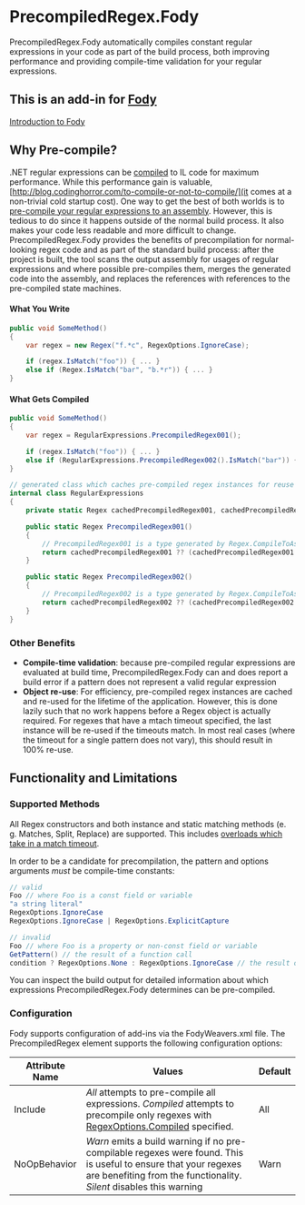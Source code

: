 # PrecompiledRegex.Fody

PrecompiledRegex.Fody automatically compiles constant regular expressions in your code as part of the build process, both improving performance and providing compile-time validation for your regular expressions.

## This is an add-in for [Fody](https://github.com/Fody/Fody/) 

[Introduction to Fody](http://github.com/Fody/Fody/wiki/SampleUsage)

## Why Pre-compile?

.NET regular expressions can be [compiled](https://blogs.msdn.microsoft.com/bclteam/2004/11/12/regular-expression-performance-david-gutierrez/) to IL code for maximum performance. While this performance gain is valuable, [http://blog.codinghorror.com/to-compile-or-not-to-compile/](it comes at a non-trivial cold startup cost). 
One way to get the best of both worlds is to [pre-compile your regular expressions to an assembly](https://msdn.microsoft.com/en-us/library/9ek5zak6(v=vs.110).aspx). However, this is tedious to do since it happens outside of the normal build process. It also makes your code less readable and more difficult to change. 
PrecompiledRegex.Fody provides the benefits of precompilation for normal-looking regex code and as part of the standard build process: after the project is built, the tool scans the output assembly for usages of regular expressions and where possible pre-compiles them, merges the generated code into the assembly, and replaces the references with references to the pre-compiled state machines.

#### What You Write
```C#
public void SomeMethod()
{
	var regex = new Regex("f.*c", RegexOptions.IgnoreCase);

	if (regex.IsMatch("foo")) { ... }
	else if (Regex.IsMatch("bar", "b.*r")) { ... }
}
```

#### What Gets Compiled
```C#
public void SomeMethod()
{
	var regex = RegularExpressions.PrecompiledRegex001();

	if (regex.IsMatch("foo")) { ... }
	else if (RegularExpressions.PrecompiledRegex002().IsMatch("bar")) { ... }
}

// generated class which caches pre-compiled regex instances for reuse
internal class RegularExpressions
{
	private static Regex cachedPrecompiledRegex001, cachedPrecompiledRegex002;

	public static Regex PrecompiledRegex001()
	{
		// PrecompiledRegex001 is a type generated by Regex.CompileToAssembly()
		return cachedPrecompiledRegex001 ?? (cachedPrecompiledRegex001 = new PrecompiledRegex001());
	}

	public static Regex PrecompiledRegex002()
	{
		// PrecompiledRegex002 is a type generated by Regex.CompileToAssembly()
		return cachedPrecompiledRegex002 ?? (cachedPrecompiledRegex002 = new PrecompiledRegex002());
	}
}
```

### Other Benefits

- **Compile-time validation**: because pre-compiled regular expressions are evaluated at build time, PrecompiledRegex.Fody can and does report a build error if a pattern does not represent a valid regular expression
- **Object re-use**: For efficiency, pre-compiled regex instances are cached and re-used for the lifetime of the application. However, this is done lazily such that no work happens before a Regex object is actually required. For regexes that have a mtach timeout specified, the last instance will be re-used if the timeouts match. In most real cases (where the timeout for a single pattern does not vary), this should result in 100% re-use.

## Functionality and Limitations

### Supported Methods
All Regex constructors and both instance and static matching methods (e. g. Matches, Split, Replace) are supported. This includes [overloads which take in a match timeout](https://msdn.microsoft.com/en-us/library/system.text.regularexpressions.regex.matchtimeout(v=vs.110).aspx).

In order to be a candidate for precompilation, the pattern and options arguments *must* be compile-time constants:

```C#
// valid
Foo // where Foo is a const field or variable
"a string literal"
RegexOptions.IgnoreCase
RegexOptions.IgnoreCase | RegexOptions.ExplicitCapture

// invalid
Foo // where Foo is a property or non-const field or variable
GetPattern() // the result of a function call
condition ? RegexOptions.None : RegexOptions.IgnoreCase // the result of branching
```

You can inspect the build output for detailed information about which expressions PrecompiledRegex.Fody determines can be pre-compiled.

### Configuration

Fody supports configuration of add-ins via the FodyWeavers.xml file. The PrecompiledRegex element supports the following configuration options:

Attribute Name | Values | Default
--- | --- | ---
Include | *All* attempts to pre-compile all expressions. *Compiled* attempts to precompile only regexes with [RegexOptions.Compiled](https://msdn.microsoft.com/en-us/library/system.text.regularexpressions.regexoptions(v=vs.110).aspx) specified. | All
NoOpBehavior | *Warn* emits a build warning if no pre-compilable regexes were found. This is useful to ensure that your regexes are benefiting from the functionality. *Silent* disables this warning | Warn

